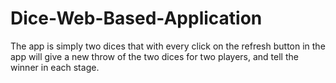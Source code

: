 # Dice-Web-Based-Application
The app is simply two dices that with every click on the refresh button in the app will give a new throw of the two dices for two players, and tell the winner in each stage.
